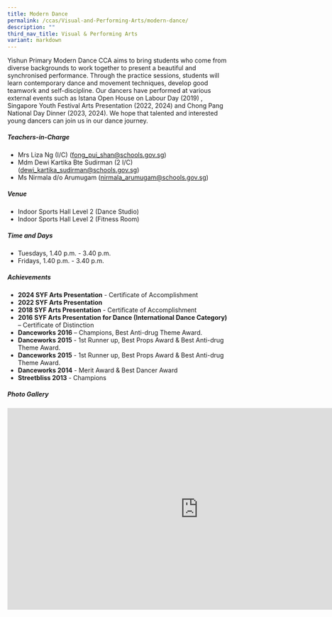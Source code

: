 ```yaml
---
title: Modern Dance
permalink: /ccas/Visual-and-Performing-Arts/modern-dance/
description: ""
third_nav_title: Visual & Performing Arts
variant: markdown
---
```

Yishun Primary Modern Dance CCA aims to bring students who come from diverse backgrounds to work together to present a beautiful and synchronised performance. Through the practice sessions, students will learn contemporary dance and movement techniques, develop good teamwork and self-discipline. Our dancers have performed at various external events such as Istana Open House on Labour Day (2019) , Singapore Youth Festival Arts Presentation (2022, 2024) and Chong Pang National Day Dinner (2023, 2024). 
We hope that talented and interested young dancers can join us in our dance journey.

##### **Teachers-in-Charge**
* Mrs Liza Ng (I/C) (fong_pui_shan@schools.gov.sg)
* Mdm Dewi Kartika Bte Sudirman (2 I/C) (dewi_kartika_sudirman@schools.gov.sg)
* Ms Nirmala d/o Arumugam (nirmala_arumugam@schools.gov.sg)

##### **Venue**
* Indoor Sports Hall Level 2 (Dance Studio)
* Indoor Sports Hall Level 2 (Fitness Room)

##### **Time and Days**
* Tuesdays, 1.40 p.m. - 3.40 p.m.
* Fridays, 1.40 p.m. - 3.40 p.m.

##### **Achievements**
* **2024 SYF Arts Presentation** - Certificate of Accomplishment
* **2022 SYF Arts Presentation**
* **2018 SYF Arts Presentation** - Certificate of Accomplishment
* **2016 SYF Arts Presentation for Dance (International Dance Category)** – Certificate of Distinction
* **Danceworks 2016** – Champions, Best Anti-drug Theme Award.
* **Danceworks 2015** - 1st Runner up, Best Props Award &amp; Best Anti-drug Theme Award.
* **Danceworks 2015** - 1st Runner up, Best Props Award &amp; Best Anti-drug Theme Award.
* **Danceworks 2014** - Merit Award &amp; Best Dancer Award   
* **Streetbliss 2013** - Champions

##### **Photo Gallery**

<iframe src="https://docs.google.com/presentation/d/e/2PACX-1vQvWOR7G52HvzjyTKIXq4S4vg8WxTzivBbqX9IMAkY-9xRI-Ys4DPgtni6rKJ94txDIN1DR7EB_Dk98/embed?start=true&amp;loop=true&amp;delayms=5000" frameborder="0" width="860" height="455" allowfullscreen="true"></iframe>